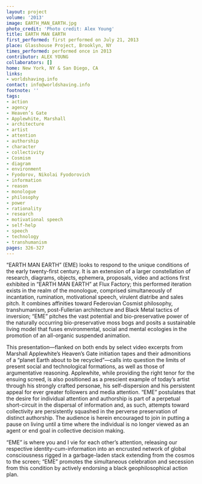 ```yaml
---
layout: project
volume: '2013'
image: EARTH_MAN_EARTH.jpg
photo_credit: 'Photo credit: Alex Young'
title: EARTH MAN EARTH
first_performed: first performed on July 21, 2013
place: Glasshouse Project, Brooklyn, NY
times_performed: performed once in 2013
contributor: ALEX YOUNG
collaborators: []
home: New York, NY & San Diego, CA
links:
- worldshaving.info
contact: info@worldshaving.info
footnote: ''
tags:
- action
- agency
- Heaven’s Gate
- Applewhite, Marshall
- architecture
- artist
- attention
- authorship
- character
- collectivity
- Cosmism
- diagram
- environment
- Fyodorov, Nikolai Fyodorovich
- information
- reason
- monologue
- philosophy
- power
- rationality
- research
- motivational speech
- self-help
- speech
- technology
- transhumanism
pages: 326-327
---
```


“EARTH MAN EARTH” (EME) looks to respond to the unique conditions of the early twenty-first century. It is an extension of a larger constellation of research, diagrams, objects, ephemera, proposals, video and actions first exhibited in “EARTH MAN EARTH” at Flux Factory; this performed iteration exists in the realm of the monologue, comprised simultaneously of incantation, rumination, motivational speech, virulent diatribe and sales pitch. It combines affinities toward Federovian Cosmist philosophy, transhumanism, post-Fullerian architecture and Black Metal tactics of inversion; “EME” pitches the vast potential and bio-preservative power of the naturally occurring bio-preservative moss bogs and posits a sustainable living model that fuses environmental, social and mental ecologies in the promotion of an all-organic suspended animation.

This presentation—flanked on both ends by select video excerpts from Marshall Applewhite’s Heaven’s Gate initiation tapes and their admonitions of a “planet Earth about to be recycled”—calls into question the limits of present social and technological formations, as well as those of argumentative reasoning. Applewhite, while providing the right tenor for the ensuing screed, is also positioned as a prescient example of today’s artist through his strongly crafted personae, his self-dispersion and his persistent appeal for ever greater followers and media attention. “EME” postulates that the desire for individual attention and authorship is part of a perpetual short-circuit in the dispersal of information and, as such, attempts toward collectivity are persistently squashed in the perverse preservation of distinct authorship. The audience is herein encouraged to join in putting a pause on living until a time where the individual is no longer viewed as an agent or end goal in collective decision making.

“EME” is where you and I vie for each other’s attention, releasing our respective identity-cum-information into an encrusted network of global consciousness rigged in a garbage-laden stack extending from the cosmos to the screen; “EME” promotes the simultaneous celebration and secession from this condition by actively endorsing a black geophilosophical action plan.

